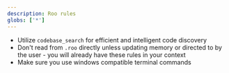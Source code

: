 ```yaml
---
description: Roo rules
globs: ['*']
---
```


- Utilize `codebase_search` for efficient and intelligent code discovery
- Don't read from `.roo` directly unless updating memory or directed to by the user - you will already have these rules in your context
- Make sure you use windows compatible terminal commands
